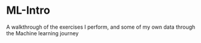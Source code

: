 # ML-Intro
A walkthrough of the exercises I perform, and some of my own data through the Machine learning journey
